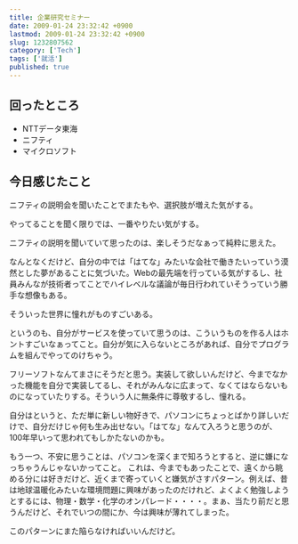 ```yaml
---
title: 企業研究セミナー
date: 2009-01-24 23:32:42 +0900
lastmod: 2009-01-24 23:32:42 +0900
slug: 1232807562
category: ['Tech']
tags: ['就活']
published: true
---
```


## 回ったところ

- NTTデータ東海
- ニフティ
- マイクロソフト


## 今日感じたこと

ニフティの説明会を聞いたことでまたもや、選択肢が増えた気がする。

やってることを聞く限りでは、一番やりたい気がする。

ニフティの説明を聞いていて思ったのは、楽しそうだなぁって純粋に思えた。

なんとなくだけど、自分の中では「はてな」みたいな会社で働きたいっていう漠然とした夢があることに気づいた。Webの最先端を行っている気がするし、社員みんなが技術者ってことでハイレベルな議論が毎日行われていそうっていう勝手な想像もある。

そういった世界に憧れがものすごいある。

というのも、自分がサービスを使っていて思うのは、こういうものを作る人はホントすごいなぁってこと。自分が気に入らないところがあれば、自分でプログラムを組んでやってのけちゃう。

フリーソフトなんてまさにそうだと思う。実装して欲しいんだけど、今までなかった機能を自分で実装してるし、それがみんなに広まって、なくてはならないものになっていたりする。そういう人に無条件に尊敬するし、憧れる。

自分はというと、ただ単に新しい物好きで、パソコンにちょっとばかり詳しいだけで、自分だけじゃ何も生み出せない。「はてな」なんて入ろうと思うのが、100年早いって思われてもしかたないのかも。

もう一つ、不安に思うことは、パソコンを深くまで知ろうとすると、逆に嫌になっちゃうんじゃないかってこと。
これは、今までもあったことで、遠くから眺める分には好きだけど、近くまで寄っていくと嫌気がさすパターン。例えば、昔は地球温暖化みたいな環境問題に興味があったのだけれど、よくよく勉強しようとするには、物理・数学・化学のオンパレード・・・・。まぁ、当たり前だと思うんだけど、それでいつの間にか、今は興味が薄れてしまった。

このパターンにまた陥らなければいいんだけど。
